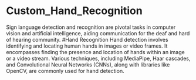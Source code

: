 # Custom_Hand_Recognition
Sign language detection and recognition are pivotal tasks in computer vision and artificial intelligence, aiding communication for the deaf and hard of hearing community.
#Hand Recognition
Hand detection involves identifying and locating human hands in images or video frames. It encompasses finding the presence and location of hands within an image or a video stream. Various techniques, including MediaPipe, Haar cascades, and Convolutional Neural Networks (CNNs), along with libraries like OpenCV, are commonly used for hand detection.
